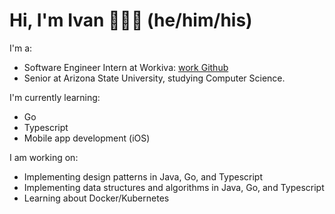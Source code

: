 # Hi, I'm Ivan 👨🏾‍💻 (he/him/his)

I'm a:

- Software Engineer Intern at Workiva: [work Github](https://github.com/ivanmartinezmorales-wk)
- Senior at Arizona State University, studying Computer Science.

I'm currently learning:

- Go 
- Typescript
- Mobile app development (iOS)

I am working on:

- Implementing design patterns in Java, Go, and Typescript
- Implementing data structures and algorithms in Java, Go, and Typescript
- Learning about Docker/Kubernetes 
